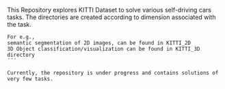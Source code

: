 This Repository explores KITTI Dataset to solve various self-driving cars tasks. 
The directories are created according to dimension associated with the task. 
```
For e.g., 
semantic segmentation of 2D images, can be found in KITTI_2D 
3D Object classification/visualization can be found in KITTI_3D directory
´´´

Currently, the repository is under progress and contains solutions of very few tasks.
